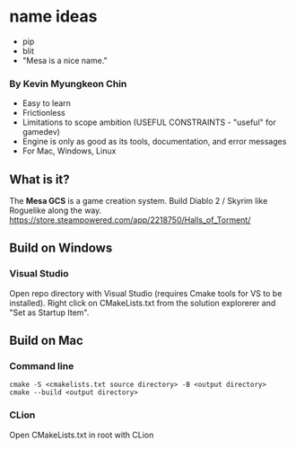 # name ideas
- pip
- blit
- "Mesa is a nice name."

### By Kevin Myungkeon Chin

- Easy to learn
- Frictionless
- Limitations to scope ambition (USEFUL CONSTRAINTS - "useful" for gamedev)
- Engine is only as good as its tools, documentation, and error messages
- For Mac, Windows, Linux

## What is it?

The **Mesa GCS** is a game creation system.
Build Diablo 2 / Skyrim like Roguelike along the way.
https://store.steampowered.com/app/2218750/Halls_of_Torment/


## Build on Windows

### Visual Studio
Open repo directory with Visual Studio (requires Cmake tools for VS to be installed).
Right click on CMakeLists.txt from the solution explorerer and "Set as Startup Item".

## Build on Mac

### Command line
```
cmake -S <cmakelists.txt source directory> -B <output directory>
cmake --build <output directory>
```
### CLion
Open CMakeLists.txt in root with CLion
